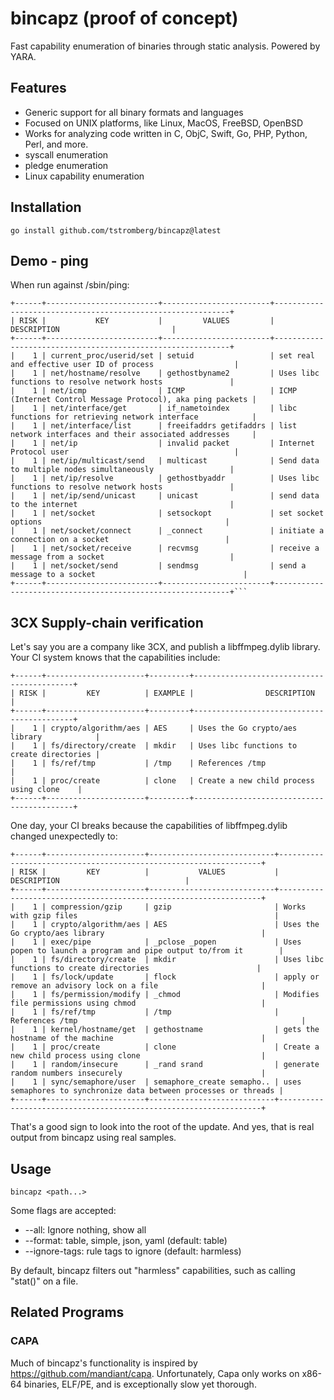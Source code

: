 # bincapz (proof of concept)

Fast capability enumeration of binaries through static analysis. Powered by YARA.

## Features

- Generic support for all binary formats and languages
- Focused on UNIX platforms, like Linux, MacOS, FreeBSD, OpenBSD
- Works for analyzing code written in C, ObjC, Swift, Go, PHP, Python, Perl, and more.
- syscall enumeration
- pledge enumeration
- Linux capability enumeration

## Installation

```shell
go install github.com/tstromberg/bincapz@latest
```

## Demo - ping

When run against /sbin/ping:

```
+------+-------------------------+------------------------+------------------------------------------------------------+
| RISK |           KEY           |         VALUES         |                        DESCRIPTION                         |
+------+-------------------------+------------------------+------------------------------------------------------------+
|    1 | current_proc/userid/set | setuid                 | set real and effective user ID of process                  |
|    1 | net/hostname/resolve    | gethostbyname2         | Uses libc functions to resolve network hosts               |
|    1 | net/icmp                | ICMP                   | ICMP (Internet Control Message Protocol), aka ping packets |
|    1 | net/interface/get       | if_nametoindex         | libc functions for retrieving network interface            |
|    1 | net/interface/list      | freeifaddrs getifaddrs | list network interfaces and their associated addresses     |
|    1 | net/ip                  | invalid packet         | Internet Protocol user                                     |
|    1 | net/ip/multicast/send   | multicast              | Send data to multiple nodes simultaneously                 |
|    1 | net/ip/resolve          | gethostbyaddr          | Uses libc functions to resolve network hosts               |
|    1 | net/ip/send/unicast     | unicast                | send data to the internet                                  |
|    1 | net/socket              | setsockopt             | set socket options                                         |
|    1 | net/socket/connect      | _connect               | initiate a connection on a socket                          |
|    1 | net/socket/receive      | recvmsg                | receive a message from a socket                            |
|    1 | net/socket/send         | sendmsg                | send a message to a socket                                 |
+------+-------------------------+------------------------+------------------------------------------------------------+```
```

## 3CX Supply-chain verification

Let's say you are a company like 3CX, and publish a libffmpeg.dylib library. Your CI system knows that the capabilities include:

```
+------+----------------------+---------+-------------------------------------------+
| RISK |         KEY          | EXAMPLE |                DESCRIPTION                |
+------+----------------------+---------+-------------------------------------------+
|    1 | crypto/algorithm/aes | AES     | Uses the Go crypto/aes library            |
|    1 | fs/directory/create  | mkdir   | Uses libc functions to create directories |
|    1 | fs/ref/tmp           | /tmp    | References /tmp                           |
|    1 | proc/create          | clone   | Create a new child process using clone    |
+------+----------------------+---------+-------------------------------------------+
```

One day, your CI breaks because the capabilities of libffmpeg.dylib changed unexpectedly to:

```
+------+----------------------+----------------------------+------------------------------------------------------------------+
| RISK |         KEY          |           VALUES           |                           DESCRIPTION                            |
+------+----------------------+----------------------------+------------------------------------------------------------------+
|    1 | compression/gzip     | gzip                       | Works with gzip files                                            |
|    1 | crypto/algorithm/aes | AES                        | Uses the Go crypto/aes library                                   |
|    1 | exec/pipe            | _pclose _popen             | Uses popen to launch a program and pipe output to/from it        |
|    1 | fs/directory/create  | mkdir                      | Uses libc functions to create directories                        |
|    1 | fs/lock/update       | flock                      | apply or remove an advisory lock on a file                       |
|    1 | fs/permission/modify | _chmod                     | Modifies file permissions using chmod                            |
|    1 | fs/ref/tmp           | /tmp                       | References /tmp                                                  |
|    1 | kernel/hostname/get  | gethostname                | gets the hostname of the machine                                 |
|    1 | proc/create          | clone                      | Create a new child process using clone                           |
|    1 | random/insecure      | _rand srand                | generate random numbers insecurely                               |
|    1 | sync/semaphore/user  | semaphore_create semapho.. | uses semaphores to synchronize data between processes or threads |
+------+----------------------+----------------------------+------------------------------------------------------------------+
```

That's a good sign to look into the root of the update. And yes, that is real output from bincapz using real samples.

## Usage

```
bincapz <path...>
```

Some flags are accepted:

- --all: Ignore nothing, show all
- --format: table, simple, json, yaml (default: table)
- --ignore-tags: rule tags to ignore (default: harmless)

By default, bincapz filters out "harmless" capabilities, such as calling "stat()" on a file.

## Related Programs

### CAPA

Much of bincapz's functionality is inspired by https://github.com/mandiant/capa. Unfortunately, Capa only works on x86-64 binaries, ELF/PE, and is exceptionally slow yet thorough.